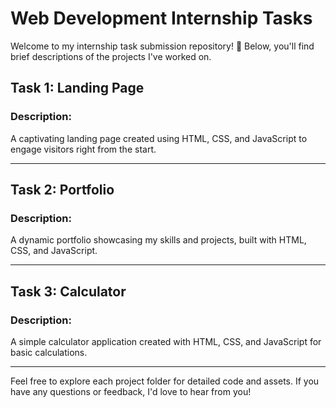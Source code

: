 # Web Development Internship Tasks

Welcome to my internship task submission repository! 🚀 Below, you'll find brief descriptions of the projects I've worked on.

## Task 1: Landing Page

### Description:
A captivating landing page created using HTML, CSS, and JavaScript to engage visitors right from the start.

---

## Task 2: Portfolio

### Description:
A dynamic portfolio showcasing my skills and projects, built with HTML, CSS, and JavaScript.

---

## Task 3: Calculator

### Description:
A simple calculator application created with HTML, CSS, and JavaScript for basic calculations.

---

Feel free to explore each project folder for detailed code and assets. If you have any questions or feedback, I'd love to hear from you!
